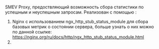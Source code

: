 SMEV Proxy, предоствляющий возможность сбора статистики по успешным и неуспешным запросам. 
Реализован с помощью :
1) Nginx c использованием ngx_http_stub_status_module для сбора базовых метрик о состоянии сервера,
   больше узнать о них можно по данной ссылке: 
https://nginx.org/ru/docs/http/ngx_http_stub_status_module.html
2) 
